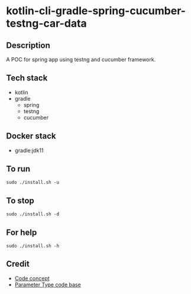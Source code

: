 # kotlin-cli-gradle-spring-cucumber-testng-car-data

## Description
A POC for spring app using testng
and cucumber framework.

## Tech stack
- kotlin
- gradle
  - spring
  - testng
  - cucumber

## Docker stack
- gradle:jdk11

## To run
`sudo ./install.sh -u`

## To stop
`sudo ./install.sh -d`

## For help
`sudo ./install.sh -h`

## Credit
- [Code concept](https://stackoverflow.com/questions/67847818/maven-junit-5-cucumber-not-running-tests)
- [Parameter Type code base](https://thepracticaldeveloper.com/cucumber-guide-3-step-definitions-state/)
